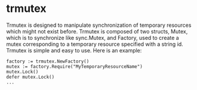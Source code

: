 trmutex
=======

Trmutex is designed to manipulate synchronization of temporary resources which might not exist before.
Trmutex is composed of two structs, Mutex, which is to synchronize like sync.Mutex, and Factory, used to create a mutex corresponding to a temporary resource specified with a string id.
Trmutex is simple and easy to use. Here is an example:


    factory := trmutex.NewFactory()
    mutex := factory.Require("MyTemporaryResourceName")
    mutex.Lock()
    defer mutex.Lock()
    ...


